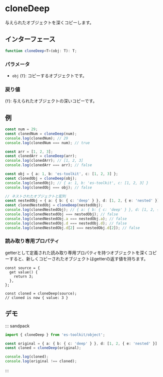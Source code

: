 # cloneDeep

与えられたオブジェクトを深くコピーします。

## インターフェース

```typescript
function cloneDeep<T>(obj: T): T;
```

### パラメータ

- `obj` (`T`): コピーするオブジェクトです。

### 戻り値

(`T`): 与えられたオブジェクトの深いコピーです。

## 例

```typescript
const num = 29;
const clonedNum = cloneDeep(num);
console.log(clonedNum); // 29
console.log(clonedNum === num); // true

const arr = [1, 2, 3];
const clonedArr = cloneDeep(arr);
console.log(clonedArr); // [1, 2, 3]
console.log(clonedArr === arr); // false

const obj = { a: 1, b: 'es-toolkit', c: [1, 2, 3] };
const clonedObj = cloneDeep(obj);
console.log(clonedObj); // { a: 1, b: 'es-toolkit', c: [1, 2, 3] }
console.log(clonedObj === obj); // false

// ネストされたオブジェクトと配列
const nestedObj = { a: { b: { c: 'deep' } }, d: [1, 2, { e: 'nested' }] };
const clonedNestedObj = cloneDeep(nestedObj);
console.log(clonedNestedObj); // { a: { b: { c: 'deep' } }, d: [1, 2, { e: 'nested' }] }
console.log(clonedNestedObj === nestedObj); // false
console.log(clonedNestedObj.a === nestedObj.a); // false
console.log(clonedNestedObj.d === nestedObj.d); // false
console.log(clonedNestedObj.d[2] === nestedObj.d[2]); // false
```

### 読み取り専用プロパティ

getterとして定義された読み取り専用プロパティを持つオブジェクトを深くコピーすると、新しくコピーされたオブジェクトはgetterの返す値を持ちます。

```tsx
const source = {
  get value() {
    return 3;
  },
};

const cloned = cloneDeep(source);
// cloned is now { value: 3 }
```

## デモ

::: sandpack

```ts index.ts
import { cloneDeep } from 'es-toolkit/object';

const original = { a: { b: { c: 'deep' } }, d: [1, 2, { e: 'nested' }] };
const cloned = cloneDeep(original);

console.log(cloned);
console.log(original !== cloned);
```

:::
